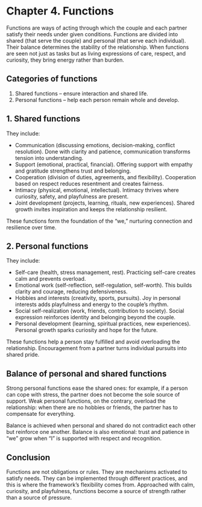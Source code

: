 # Chapter 4. Functions

Functions are ways of acting through which the couple and each partner satisfy their needs under given conditions. Functions are divided into shared (that serve the couple) and personal (that serve each individual). Their balance determines the stability of the relationship. When functions are seen not just as tasks but as living expressions of care, respect, and curiosity, they bring energy rather than burden.

## Categories of functions

1. Shared functions – ensure interaction and shared life.
2. Personal functions – help each person remain whole and develop.

## 1. Shared functions

They include:

- Communication (discussing emotions, decision-making, conflict resolution).
  Done with clarity and patience, communication transforms tension into understanding.
- Support (emotional, practical, financial).
  Offering support with empathy and gratitude strengthens trust and belonging.
- Cooperation (division of duties, agreements, and flexibility).
  Cooperation based on respect reduces resentment and creates fairness.
- Intimacy (physical, emotional, intellectual).
  Intimacy thrives where curiosity, safety, and playfulness are present.
- Joint development (projects, learning, rituals, new experiences).
  Shared growth invites inspiration and keeps the relationship resilient.

These functions form the foundation of the “we,” nurturing connection and resilience over time.

## 2. Personal functions

They include:

- Self-care (health, stress management, rest).
  Practicing self-care creates calm and prevents overload.
- Emotional work (self-reflection, self-regulation, self-worth).
  This builds clarity and courage, reducing defensiveness.
- Hobbies and interests (creativity, sports, pursuits).
  Joy in personal interests adds playfulness and energy to the couple’s rhythm.
- Social self-realization (work, friends, contribution to society).
  Social expression reinforces identity and belonging beyond the couple.
- Personal development (learning, spiritual practices, new experiences).
  Personal growth sparks curiosity and hope for the future.

These functions help a person stay fulfilled and avoid overloading the relationship. Encouragement from a partner turns individual pursuits into shared pride.

## Balance of personal and shared functions

Strong personal functions ease the shared ones: for example, if a person can cope with stress, the partner does not become the sole source of support. Weak personal functions, on the contrary, overload the relationship: when there are no hobbies or friends, the partner has to compensate for everything.

Balance is achieved when personal and shared do not contradict each other but reinforce one another. Balance is also emotional: trust and patience in “we” grow when “I” is supported with respect and recognition.

## Conclusion

Functions are not obligations or rules. They are mechanisms activated to satisfy needs. They can be implemented through different practices, and this is where the framework’s flexibility comes from. Approached with calm, curiosity, and playfulness, functions become a source of strength rather than a source of pressure.
